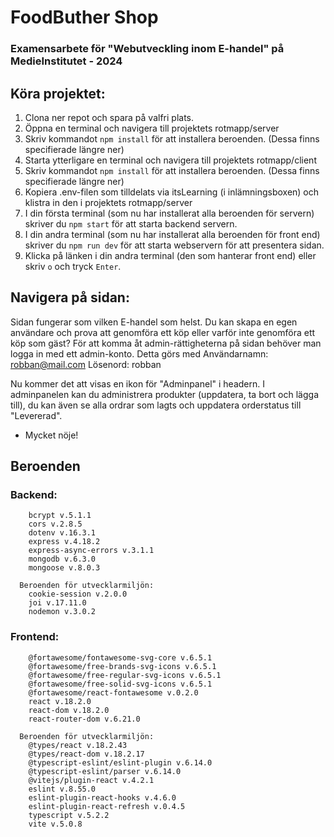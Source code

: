 # FoodButher Shop
### Examensarbete för "Webutveckling inom E-handel" på MedieInstitutet - 2024

## Köra projektet: 
1. Clona ner repot och spara på valfri plats.
2. Öppna en terminal och navigera till projektets rotmapp/server
3. Skriv kommandot `npm install` för att installera beroenden. (Dessa finns specifierade längre ner)
4. Starta ytterligare en terminal och navigera till projektets rotmapp/client
5. Skriv kommandot `npm install` för att installera beroenden. (Dessa finns specifierade längre ner)
6. Kopiera .env-filen som tilldelats via itsLearning (i inlämningsboxen) och klistra in den i projektets rotmapp/server
7. I din första terminal (som nu har installerat alla beroenden för servern) skriver du `npm start` för att starta backend servern.
8. I din andra terminal (som nu har installerat alla beroenden för front end) skriver du `npm run dev` för att starta webservern för att presentera sidan.
9. Klicka på länken i din andra terminal (den som hanterar front end) eller skriv `o` och tryck `Enter`. 

## Navigera på sidan: 
Sidan fungerar som vilken E-handel som helst. Du kan skapa en egen användare och prova att genomföra ett köp eller varför inte genomföra ett köp som gäst? 
För att komma åt admin-rättigheterna på sidan behöver man logga in med ett admin-konto. Detta görs med 
Användarnamn: robban@mail.com
Lösenord: robban

Nu kommer det att visas en ikon för "Adminpanel" i headern. I adminpanelen kan du administrera produkter (uppdatera, ta bort och lägga till), du kan även se alla ordrar som lagts och uppdatera orderstatus till "Levererad". 

- Mycket nöje!

## Beroenden
### Backend: 
```
    bcrypt v.5.1.1
    cors v.2.8.5
    dotenv v.16.3.1
    express v.4.18.2
    express-async-errors v.3.1.1
    mongodb v.6.3.0
    mongoose v.8.0.3
  
  Beroenden för utvecklarmiljön: 
    cookie-session v.2.0.0
    joi v.17.11.0
    nodemon v.3.0.2
```
### Frontend: 
```
    @fortawesome/fontawesome-svg-core v.6.5.1
    @fortawesome/free-brands-svg-icons v.6.5.1
    @fortawesome/free-regular-svg-icons v.6.5.1
    @fortawesome/free-solid-svg-icons v.6.5.1
    @fortawesome/react-fontawesome v.0.2.0
    react v.18.2.0
    react-dom v.18.2.0
    react-router-dom v.6.21.0
  
  Beroenden för utvecklarmiljön: 
    @types/react v.18.2.43
    @types/react-dom v.18.2.17
    @typescript-eslint/eslint-plugin v.6.14.0
    @typescript-eslint/parser v.6.14.0
    @vitejs/plugin-react v.4.2.1
    eslint v.8.55.0
    eslint-plugin-react-hooks v.4.6.0
    eslint-plugin-react-refresh v.0.4.5
    typescript v.5.2.2
    vite v.5.0.8
```
  
